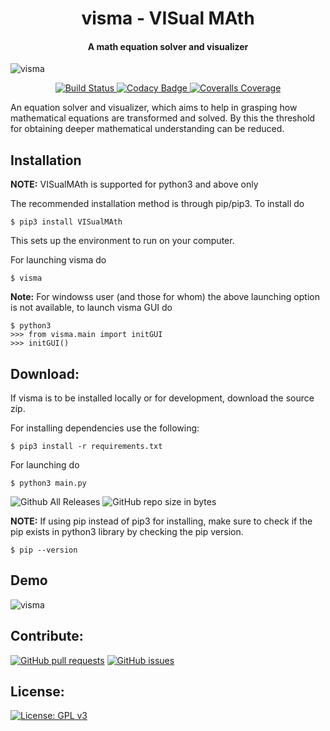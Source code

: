 <h1 align="center">
  visma - VISual MAth
</h1>

<h4 align="center">
A math equation solver and visualizer
</h4>

![visma](https://github.com/aerospaceresearch/visma/tree/master/assets/banner.png)

<p align="center">
  <a href="https://travis-ci.org/aerospaceresearch/visma">
    <img alt="Build Status" src="https://img.shields.io/travis/aerospaceresearch/visma.svg?style=for-the-badge">
  </a>
  <a href="https://www.codacy.com/app/aerospaceresearch/visma">
    <img alt="Codacy Badge" src="https://img.shields.io/codacy/grade/bed991e6ae14471d858c0890510ca8d2.svg?style=for-the-badge">
  </a>
  <a href="https://coveralls.io/github/aerospaceresearch/visma">
    <img alt="Coveralls Coverage" src="https://img.shields.io/coveralls/github/aerospaceresearch/visma.svg?style=for-the-badge">
  </a>
</p>


An equation solver and visualizer, which aims to help in grasping how mathematical equations are transformed and solved. By this the threshold for obtaining deeper mathematical understanding can be reduced.


## Installation

**NOTE:** VISualMAth is supported for python3 and above only

The recommended installation method is through pip/pip3. To install do

```shell
$ pip3 install VISualMAth
```

This sets up the environment to run on your computer.

For launching visma do

```shell
$ visma
```

**Note:** For windowss user (and those for whom) the above launching option is not available, to launch visma GUI do

```shell
$ python3
>>> from visma.main import initGUI
>>> initGUI()
```

## Download:

If visma is to be installed locally or for development, download the source zip.

For installing dependencies use the following:

```shell
$ pip3 install -r requirements.txt
```

For launching do

```shell
$ python3 main.py
```

![Github All Releases](https://img.shields.io/github/downloads/aerospaceresearch/visma/total.svg?style=for-the-badge)
![GitHub repo size in bytes](https://img.shields.io/github/repo-size/aerospaceresearch/visma.svg?style=for-the-badge)


**NOTE:** If using pip instead of pip3 for installing, make sure to check if the pip exists in python3 library by checking the pip version.

```shell
$ pip --version
```


## Demo

![visma](https://github.com/aerospaceresearch/visma/tree/master/assets/demo.gif)


## Contribute:

[![GitHub pull requests](https://img.shields.io/github/issues-pr/aerospaceresearch/visma.svg?style=for-the-badge)](https://github.com/aerospaceresearch/visma/pulls)
[![GitHub issues](https://img.shields.io/github/issues/aerospaceresearch/visma.svg?style=for-the-badge)](https://github.com/aerospaceresearch/visma/issues)

## License:
[![License: GPL v3](https://img.shields.io/github/license/aerospaceresearch/visma.svg?style=for-the-badge)](https://github.com/aerospaceresearch/visma/blob/master/LICENSE)
